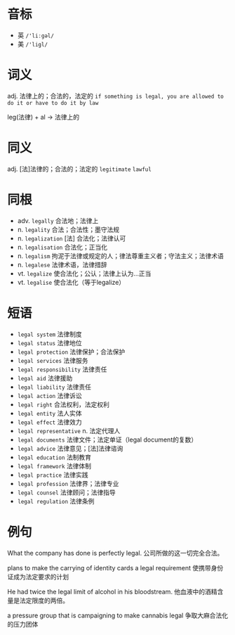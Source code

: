 # 音标

- 英 `/'liːgəl/`
- 美 `/'ligl/`

# 词义

adj. 法律上的；合法的，法定的
`if something is legal, you are allowed to do it or have to do it by law`



leg(法律) + al → 法律上的

# 同义

adj. [法]法律的；合法的；法定的
`legitimate` `lawful`

# 同根

- adv. `legally` 合法地；法律上
- n. `legality` 合法；合法性；墨守法规
- n. `legalization` [法] 合法化；法律认可
- n. `legalisation` 合法化；正当化
- n. `legalism` 拘泥于法律或规定的人；律法尊重主义者；守法主义；法律术语
- n. `legalese` 法律术语，法律措辞
- vt. `legalize` 使合法化；公认；法律上认为…正当
- vt. `legalise` 使合法化（等于legalize）

# 短语

- `legal system` 法律制度
- `legal status` 法律地位
- `legal protection` 法律保护；合法保护
- `legal services` 法律服务
- `legal responsibility` 法律责任
- `legal aid` 法律援助
- `legal liability` 法律责任
- `legal action` 法律诉讼
- `legal right` 合法权利，法定权利
- `legal entity` 法人实体
- `legal effect` 法律效力
- `legal representative` n. 法定代理人
- `legal documents` 法律文件；法定单证（legal document的复数）
- `legal advice` 法律意见；[法]法律谘询
- `legal education` 法制教育
- `legal framework` 法律体制
- `legal practice` 法律实践
- `legal profession` 法律界；法律专业
- `legal counsel` 法律顾问；法律指导
- `legal regulation` 法律条例

# 例句

What the company has done is perfectly legal.
公司所做的这一切完全合法。

plans to make the carrying of identity cards a legal requirement
使携带身份证成为法定要求的计划

He had twice the legal limit of alcohol in his bloodstream.
他血液中的酒精含量是法定限度的两倍。

a pressure group that is campaigning to make cannabis legal
争取大麻合法化的压力团体


